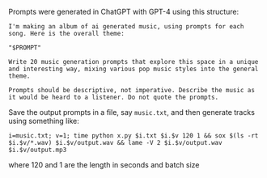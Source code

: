 Prompts were generated in ChatGPT with GPT-4 using this structure:

```
I'm making an album of ai generated music, using prompts for each song. Here is the overall theme:

"$PROMPT"

Write 20 music generation prompts that explore this space in a unique and interesting way, mixing various pop music styles into the general theme.

Prompts should be descriptive, not imperative. Describe the music as it would be heard to a listener. Do not quote the prompts.
```

Save the output prompts in a file, say `music.txt`, and then generate tracks using something like:

`i=music.txt; v=1; time python x.py $i.txt $i.$v 120 1 && sox $(ls -rt $i.$v/*.wav) $i.$v/output.wav && lame -V 2 $i.$v/output.wav $i.$v/output.mp3`

where 120 and 1 are the length in seconds and batch size

